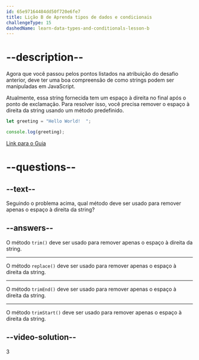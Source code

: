 ```yaml
---
id: 65e97164484dd50f720e6fe7
title: Lição B de Aprenda tipos de dados e condicionais
challengeType: 15
dashedName: learn-data-types-and-conditionals-lesson-b
---
```


# --description--

Agora que você passou pelos pontos listados na atribuição do desafio anterior, deve ter uma boa compreensão de como strings podem ser manipuladas em JavaScript.

Atualmente, essa string fornecida tem um espaço à direita no final após o ponto de exclamação. Para resolver isso, você precisa remover o espaço à direita da string usando um método predefinido.

```javascript
let greeting = "Hello World!  ";

console.log(greeting);
```

<a href="https://www.freecodecamp.org/news/javascript-string-handbook" target="_blank"> Link para o Guia </a>

# --questions--

## --text--

Seguindo o problema acima, qual método deve ser usado para remover apenas o espaço à direita da string?

## --answers--

O método `trim()` deve ser usado para remover apenas o espaço à direita da string.

---

O método `replace()` deve ser usado para remover apenas o espaço à direita da string.

---

O método `trimEnd()` deve ser usado para remover apenas o espaço à direita da string.

---

O método `trimStart()` deve ser usado para remover apenas o espaço à direita da string.

## --video-solution--

3

